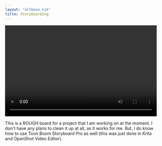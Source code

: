 ```yaml
---
layout: "altbase.njk"
title: Storyboarding
---
```

<video width="500" height="300" controls>
    <source src="/assets/images/videos/chevy_02v2.m4v" type="video/mp4">
    Your browser does not support the video tag
</video>

This is a ROUGH board for a project that I am working on at the moment. I don't have any plans to clean it up at all, as it works for me. But, I do know how to use Toon Boom Storyboard Pro as well (this was just done in Krita and OpenShot Video Editor).